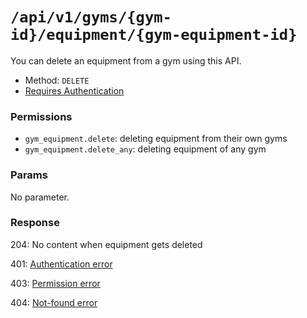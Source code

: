 # `/api/v1/gyms/{gym-id}/equipment/{gym-equipment-id}`
You can delete an equipment from a gym using this API.

- Method: `DELETE`
- [Requires Authentication](../../auth/login.md#how-to-use-api-token)

### Permissions

- `gym_equipment.delete`: deleting equipment from their own gyms
- `gym_equipment.delete_any`: deleting equipment of any gym

### Params

No parameter.

### Response

204: No content when equipment gets deleted

401: [Authentication error](../../authentication-errors.md)

403: [Permission error](../../permission-errors.md)

404: [Not-found error](../../not-found-errors.md)
